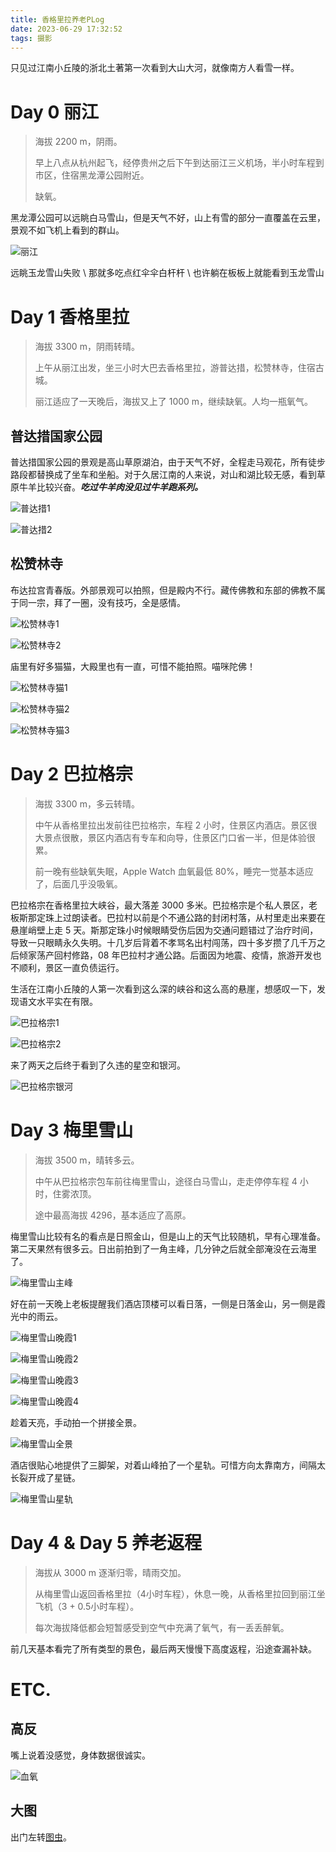 ```yaml
---
title: 香格里拉养老PLog
date: 2023-06-29 17:32:52
tags: 摄影
---
```


只见过江南小丘陵的浙北土著第一次看到大山大河，就像南方人看雪一样。

# Day 0 丽江

> 海拔 2200 m，阴雨。
>
> 早上八点从杭州起飞，经停贵州之后下午到达丽江三义机场，半小时车程到市区，住宿黑龙潭公园附近。
>
> 缺氧。

黑龙潭公园可以远眺白马雪山，但是天气不好，山上有雪的部分一直覆盖在云里，景观不如飞机上看到的群山。

![丽江](https://pic.shaoyecheng.com/blog/xianggelila/%E4%B8%BD%E6%B1%9F.jpg)

远眺玉龙雪山失败 \ 那就多吃点红伞伞白杆杆 \ 也许躺在板板上就能看到玉龙雪山

# Day 1 香格里拉

> 海拔 3300 m，阴雨转晴。
>
> 上午从丽江出发，坐三小时大巴去香格里拉，游普达措，松赞林寺，住宿古城。
>
> 丽江适应了一天晚后，海拔又上了 1000 m，继续缺氧。人均一瓶氧气。

## 普达措国家公园

普达措国家公园的景观是高山草原湖泊，由于天气不好，全程走马观花，所有徒步路段都替换成了坐车和坐船。对于久居江南的人来说，对山和湖比较无感，看到草原牛羊比较兴奋。***吃过牛羊肉没见过牛羊跑系列。***

![普达措1](https://pic.shaoyecheng.com/blog/xianggelila/%E6%99%AE%E8%BE%BE%E6%8E%AA1.jpg)

![普达措2](https://pic.shaoyecheng.com/blog/xianggelila/%E6%99%AE%E8%BE%BE%E6%8E%AA2.jpg)

## 松赞林寺

布达拉宫青春版。外部景观可以拍照，但是殿内不行。藏传佛教和东部的佛教不属于同一宗，拜了一圈，没有技巧，全是感情。

![松赞林寺1](https://pic.shaoyecheng.com/blog/xianggelila/%E6%9D%BE%E8%B5%9E%E6%9E%97%E5%AF%BA1.jpg)

![松赞林寺2](https://pic.shaoyecheng.com/blog/xianggelila/%E6%9D%BE%E8%B5%9E%E6%9E%97%E5%AF%BA2.jpg)

庙里有好多猫猫，大殿里也有一直，可惜不能拍照。喵咪陀佛！

![松赞林寺猫1](https://pic.shaoyecheng.com/blog/xianggelila/%E6%9D%BE%E8%B5%9E%E6%9E%97%E5%AF%BA%E7%8C%AB1.jpg)

![松赞林寺猫2](https://pic.shaoyecheng.com/blog/xianggelila/%E6%9D%BE%E8%B5%9E%E6%9E%97%E5%AF%BA%E7%8C%AB2.jpg)

![松赞林寺猫3](https://pic.shaoyecheng.com/blog/xianggelila/%E6%9D%BE%E8%B5%9E%E6%9E%97%E5%AF%BA%E7%8C%AB3.jpg)

# Day 2 巴拉格宗

> 海拔 3300 m，多云转晴。
>
> 中午从香格里拉出发前往巴拉格宗，车程 2 小时，住景区内酒店。景区很大景点很散，景区内酒店有专车和向导，住景区门口省一半，但是体验很累。
>
> 前一晚有些缺氧失眠，Apple Watch 血氧最低 80%，睡完一觉基本适应了，后面几乎没吸氧。

巴拉格宗在香格里拉大峡谷，最大落差 3000 多米。巴拉格宗是个私人景区，老板斯那定珠上过朗读者。巴拉村以前是个不通公路的封闭村落，从村里走出来要在悬崖峭壁上走 5 天。斯那定珠小时候眼睛受伤后因为交通问题错过了治疗时间，导致一只眼睛永久失明。十几岁后背着不孝骂名出村闯荡，四十多岁攒了几千万之后倾家荡产回村修路，08 年巴拉村才通公路。后面因为地震、疫情，旅游开发也不顺利，景区一直负债运行。

生活在江南小丘陵的人第一次看到这么深的峡谷和这么高的悬崖，想感叹一下，发现语文水平实在有限。

![巴拉格宗1](https://pic.shaoyecheng.com/blog/xianggelila/%E5%B7%B4%E6%8B%89%E6%A0%BC%E5%AE%971.jpg)

![巴拉格宗2](https://pic.shaoyecheng.com/blog/xianggelila/%E5%B7%B4%E6%8B%89%E6%A0%BC%E5%AE%972.jpg)

来了两天之后终于看到了久违的星空和银河。

![巴拉格宗银河](https://pic.shaoyecheng.com/blog/xianggelila/%E5%B7%B4%E6%8B%89%E6%A0%BC%E5%AE%97%E9%93%B6%E6%B2%B3.jpg)

# Day 3 梅里雪山

> 海拔 3500 m，晴转多云。
>
> 中午从巴拉格宗包车前往梅里雪山，途径白马雪山，走走停停车程 4 小时，住雾浓顶。
>
> 途中最高海拔 4296，基本适应了高原。

梅里雪山比较有名的看点是日照金山，但是山上的天气比较随机，早有心理准备。第二天果然有很多云。日出前拍到了一角主峰，几分钟之后就全部淹没在云海里了。

![梅里雪山主峰](https://pic.shaoyecheng.com/blog/xianggelila/%E6%A2%85%E9%87%8C%E9%9B%AA%E5%B1%B1%E4%B8%BB%E5%B3%B0.jpg)

好在前一天晚上老板提醒我们酒店顶楼可以看日落，一侧是日落金山，另一侧是霞光中的雨云。

![梅里雪山晚霞1](https://pic.shaoyecheng.com/blog/xianggelila/%E6%A2%85%E9%87%8C%E9%9B%AA%E5%B1%B1%E6%99%9A%E9%9C%9E1.jpg)

![梅里雪山晚霞2](https://pic.shaoyecheng.com/blog/xianggelila/%E6%A2%85%E9%87%8C%E9%9B%AA%E5%B1%B1%E6%99%9A%E9%9C%9E2.jpg)

![梅里雪山晚霞3](https://pic.shaoyecheng.com/blog/xianggelila/%E6%A2%85%E9%87%8C%E9%9B%AA%E5%B1%B1%E6%99%9A%E9%9C%9E3.jpg)

![梅里雪山晚霞4](https://pic.shaoyecheng.com/blog/xianggelila/%E6%A2%85%E9%87%8C%E9%9B%AA%E5%B1%B1%E6%99%9A%E9%9C%9E4.jpg)

趁着天亮，手动拍一个拼接全景。

![梅里雪山全景](https://pic.shaoyecheng.com/blog/xianggelila/%E6%A2%85%E9%87%8C%E9%9B%AA%E5%B1%B1%E5%85%A8%E6%99%AF.jpg)

酒店很贴心地提供了三脚架，对着山峰拍了一个星轨。可惜方向太靠南方，间隔太长裂开成了星链。

![梅里雪山星轨](https://pic.shaoyecheng.com/blog/xianggelila/%E6%A2%85%E9%87%8C%E9%9B%AA%E5%B1%B1%E6%98%9F%E8%BD%A8.jpg)

# Day 4 & Day 5 养老返程

> 海拔从 3000 m 逐渐归零，晴雨交加。
>
> 从梅里雪山返回香格里拉（4小时车程），休息一晚，从香格里拉回到丽江坐飞机（3 + 0.5小时车程）。
>
> 每次海拔降低都会短暂感受到空气中充满了氧气，有一丢丢醉氧。

前几天基本看完了所有类型的景色，最后两天慢慢下高度返程，沿途查漏补缺。

# ETC.

## 高反

嘴上说着没感觉，身体数据很诚实。

![血氧](https://pic.shaoyecheng.com/blog/xianggelila/%E8%A1%80%E6%B0%A7.jpg)

## 大图

出门左转[图虫](https://tuchong.com/14655437/124532540/)。
